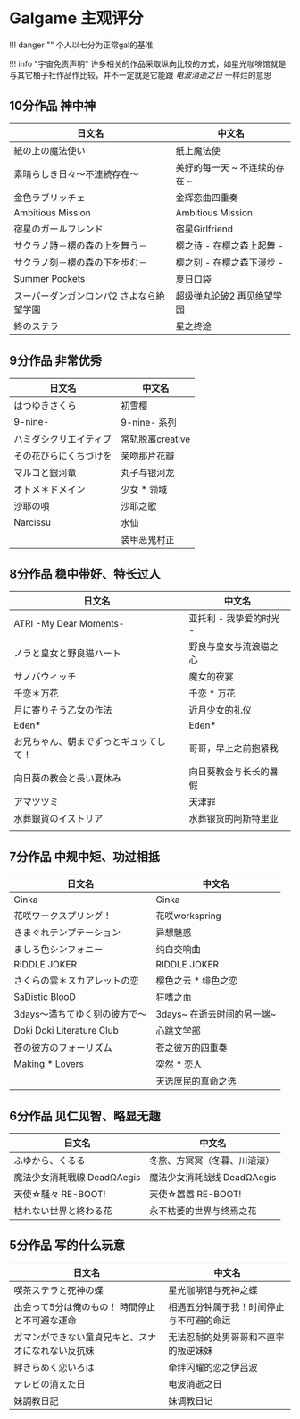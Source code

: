 
# Galgame 主观评分

!!! danger ""
	个人以七分为正常gal的基准

!!! info "宇宙免责声明"
	许多相关的作品采取纵向比较的方式，如星光咖啡馆就是与其它柚子社作品作比较，并不一定就是它能跟 *电波消逝之日* 一样烂的意思 

## 10分作品 神中神

| 日文名                   | 中文名               |
| --------------------- | ----------------- |
| 紙の上の魔法使い              | 纸上魔法使             |
| 素晴らしき日々～不連続存在～        | 美好的每一天 ~ 不连续的存在 ~ |
| 金色ラブリッチェ              | 金辉恋曲四重奏           |
| Ambitious Mission     | Ambitious Mission |
| 宿星のガールフレンド            | 宿星Girlfriend      |
| サクラノ詩－櫻の森の上を舞う－       | 樱之诗 - 在樱之森上起舞 -   |
| サクラノ刻－櫻の森の下を歩む－       | 樱之刻 - 在樱之森下漫步 -   |
| Summer Pockets        | 夏日口袋              |
| スーパーダンガンロンパ2 さよなら絶望学園 | 超级弹丸论破2 再见绝望学园    |
| 終のステラ<br>             | 星之终途              |


## 9分作品 非常优秀

| 日文名         | 中文名          |
| ----------- | ------------ |
| はつゆきさくら     | 初雪樱          |
| 9-nine-     | 9-nine- 系列   |
| ハミダシクリエイティブ | 常轨脱离creative |
| その花びらにくちづけを | 亲吻那片花瓣       |
| マルコと銀河竜     | 丸子与银河龙       |
| オトメ＊ドメイン    | 少女 * 领域      |
| 沙耶の唄        | 沙耶之歌         |
| Narcissu    | 水仙           |
|             | 装甲恶鬼村正       |

## 8分作品 稳中带好、特长过人

| 日文名                    | 中文名            |
| ---------------------- | -------------- |
| ATRI -My Dear Moments- | 亚托利 - 我挚爱的时光 - |
| ノラと皇女と野良猫ハート           | 野良与皇女与流浪猫之心    |
| サノバウィッチ                | 魔女的夜宴          |
| 千恋＊万花                  | 千恋 * 万花        |
| 月に寄りそう乙女の作法            | 近月少女的礼仪        |
| Eden*                  | Eden*          |
| お兄ちゃん、朝までずっとギュッてして！    | 哥哥，早上之前抱紧我     |
| 向日葵の教会と長い夏休み           | 向日葵教会与长长的暑假    |
| アマツツミ                  | 天津罪            |
| 水葬銀貨のイストリア             | 水葬银货的阿斯特里亚     |
|                        |                |

## 7分作品 中规中矩、功过相抵

| 日文名                       | 中文名               |
| ------------------------- | ----------------- |
| Ginka                     | Ginka             |
| 花咲ワークスプリング！               | 花咲workspring      |
| きまぐれテンプテーション              | 异想魅惑              |
| ましろ色シンフォニー                | 纯白交响曲             |
| RIDDLE JOKER              | RIDDLE JOKER      |
| さくらの雲＊スカアレットの恋            | 樱色之云 * 绯色之恋       |
| SaDistic BlooD            | 狂嗜之血              |
| 3days～満ちてゆく刻の彼方で～         | 3days~ 在逝去时间的另一端~ |
| Doki Doki Literature Club | 心跳文学部             |
| 苍の彼方のフォーリズム               | 苍之彼方的四重奏          |
| Making * Lovers           | 突然 * 恋人           |
|                           | 天选庶民的真命之选         |

## 6分作品 见仁见智、略显无趣

| 日文名                 | 中文名                 |
| ------------------- | ------------------- |
| ふゆから、くるる            | 冬旅、方冥冥（冬暮、川滚滚）      |
| 魔法少女消耗戦線 DeadΩAegis | 魔法少女消耗战线 DeadΩAegis |
| 天使☆騒々 RE-BOOT!      | 天使☆嚣嚣 RE-BOOT!      |
| 枯れない世界と終わる花         | 永不枯萎的世界与终焉之花        |

## 5分作品 写的什么玩意

| 日文名                       | 中文名                  |
| ------------------------- | -------------------- |
| 喫茶ステラと死神の蝶                | 星光咖啡馆与死神之蝶           |
| 出会って5分は俺のもの！ 時間停止と不可避な運命  | 相遇五分钟属于我！时间停止与不可避的命运 |
| ガマンができない童貞兄キと、スナオになれない反抗妹 | 无法忍耐的处男哥哥和不直率的叛逆妹妹   |
| 絆きらめく恋いろは                 | 牵绊闪耀的恋之伊吕波           |
| テレビの消えた日                  | 电波消逝之日               |
| 妹調教日記                     | 妹调教日记                |
